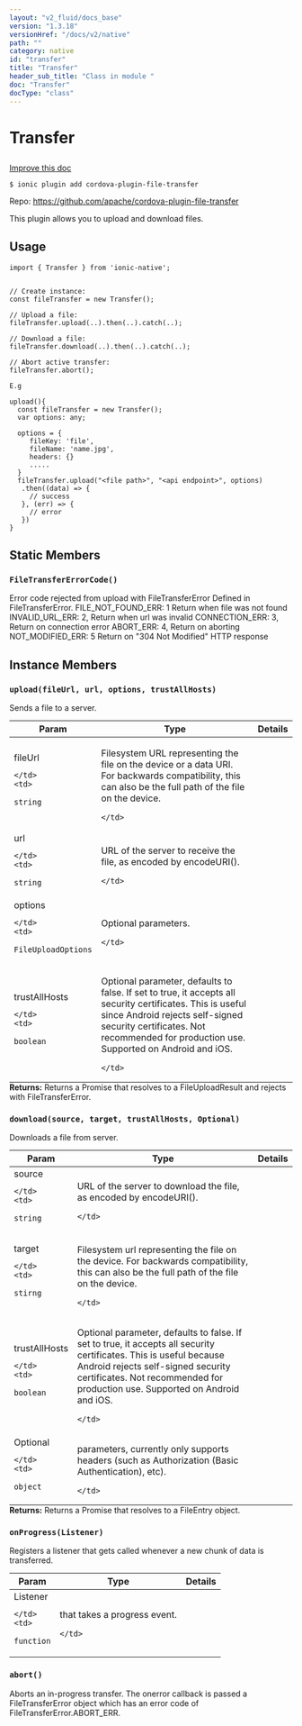 ```yaml
---
layout: "v2_fluid/docs_base"
version: "1.3.18"
versionHref: "/docs/v2/native"
path: ""
category: native
id: "transfer"
title: "Transfer"
header_sub_title: "Class in module "
doc: "Transfer"
docType: "class"
---
```









<h1 class="api-title">

  
  Transfer
  

  

  

</h1>

<a class="improve-v2-docs" href="http://github.com/driftyco/ionic-native/edit/master/src/plugins/filetransfer.ts#L105">
  Improve this doc
</a>





<!-- decorators -->


<pre><code>$ ionic plugin add cordova-plugin-file-transfer</code></pre>
<p>Repo:
  <a href="https://github.com/apache/cordova-plugin-file-transfer">
    https://github.com/apache/cordova-plugin-file-transfer
  </a>
</p>

<!-- description -->

<p>This plugin allows you to upload and download files.</p>



<!-- @usage tag -->

<h2>Usage</h2>

<pre><code class="lang-typescript">import { Transfer } from &#39;ionic-native&#39;;


// Create instance:
const fileTransfer = new Transfer();

// Upload a file:
fileTransfer.upload(..).then(..).catch(..);

// Download a file:
fileTransfer.download(..).then(..).catch(..);

// Abort active transfer:
fileTransfer.abort();

E.g

upload(){
  const fileTransfer = new Transfer();
  var options: any;

  options = {
     fileKey: &#39;file&#39;,
     fileName: &#39;name.jpg&#39;,
     headers: {}
     ..... 
  }
  fileTransfer.upload(&quot;&lt;file path&gt;&quot;, &quot;&lt;api endpoint&gt;&quot;, options)
   .then((data) =&gt; {
     // success
   }, (err) =&gt; {
     // error
   })
}
</code></pre>




<!-- @property tags -->
<h2>Static Members</h2>
<div id="FileTransferErrorCode"></div>
<h3><code>FileTransferErrorCode()</code>
  
</h3>Error code rejected from upload with FileTransferError
Defined in FileTransferError.
     FILE_NOT_FOUND_ERR: 1   Return when file was not found
     INVALID_URL_ERR: 2,     Return when url was invalid
     CONNECTION_ERR: 3,      Return on connection error
     ABORT_ERR: 4,           Return on aborting
     NOT_MODIFIED_ERR: 5     Return on "304 Not Modified" HTTP response









<!-- methods on the class -->

<h2>Instance Members</h2>

<div id="upload"></div>

<h3>
  <code>upload(fileUrl,&nbsp;url,&nbsp;options,&nbsp;trustAllHosts)</code>
  

</h3>

Sends a file to a server.



<table class="table param-table" style="margin:0;">
  <thead>
  <tr>
    <th>Param</th>
    <th>Type</th>
    <th>Details</th>
  </tr>
  </thead>
  <tbody>
  
  <tr>
    <td>
      fileUrl
      
      
    </td>
    <td>
      
<code>string</code>
    </td>
    <td>
      <p>Filesystem URL representing the file on the device or a data URI. For backwards compatibility, this can also be the full path of the file on the device.</p>

      
    </td>
  </tr>
  
  <tr>
    <td>
      url
      
      
    </td>
    <td>
      
<code>string</code>
    </td>
    <td>
      <p>URL of the server to receive the file, as encoded by encodeURI().</p>

      
    </td>
  </tr>
  
  <tr>
    <td>
      options
      
      
    </td>
    <td>
      
<code>FileUploadOptions</code>
    </td>
    <td>
      <p>Optional parameters.</p>

      
    </td>
  </tr>
  
  <tr>
    <td>
      trustAllHosts
      
      
    </td>
    <td>
      
<code>boolean</code>
    </td>
    <td>
      <p>Optional parameter, defaults to false. If set to true, it accepts all security certificates. This is useful since Android rejects self-signed security certificates. Not recommended for production use. Supported on Android and iOS.</p>

      
    </td>
  </tr>
  
  </tbody>
</table>





<div class="return-value" markdown="1">
  <i class="icon ion-arrow-return-left"></i>
  <b>Returns:</b> 
 Returns a Promise that resolves to a FileUploadResult and rejects with FileTransferError.


</div>




<div id="download"></div>

<h3>
  <code>download(source,&nbsp;target,&nbsp;trustAllHosts,&nbsp;Optional)</code>
  

</h3>

Downloads a file from server.



<table class="table param-table" style="margin:0;">
  <thead>
  <tr>
    <th>Param</th>
    <th>Type</th>
    <th>Details</th>
  </tr>
  </thead>
  <tbody>
  
  <tr>
    <td>
      source
      
      
    </td>
    <td>
      
<code>string</code>
    </td>
    <td>
      <p>URL of the server to download the file, as encoded by encodeURI().</p>

      
    </td>
  </tr>
  
  <tr>
    <td>
      target
      
      
    </td>
    <td>
      
<code>stirng</code>
    </td>
    <td>
      <p>Filesystem url representing the file on the device. For backwards compatibility, this can also be the full path of the file on the device.</p>

      
    </td>
  </tr>
  
  <tr>
    <td>
      trustAllHosts
      
      
    </td>
    <td>
      
<code>boolean</code>
    </td>
    <td>
      <p>Optional parameter, defaults to false. If set to true, it accepts all security certificates. This is useful because Android rejects self-signed security certificates. Not recommended for production use. Supported on Android and iOS.</p>

      
    </td>
  </tr>
  
  <tr>
    <td>
      Optional
      
      
    </td>
    <td>
      
<code>object</code>
    </td>
    <td>
      <p>parameters, currently only supports headers (such as Authorization (Basic Authentication), etc).</p>

      
    </td>
  </tr>
  
  </tbody>
</table>





<div class="return-value" markdown="1">
  <i class="icon ion-arrow-return-left"></i>
  <b>Returns:</b> 
 Returns a Promise that resolves to a FileEntry object.


</div>




<div id="onProgress"></div>

<h3>
  <code>onProgress(Listener)</code>
  

</h3>

Registers a listener that gets called whenever a new chunk of data is transferred.


<table class="table param-table" style="margin:0;">
  <thead>
  <tr>
    <th>Param</th>
    <th>Type</th>
    <th>Details</th>
  </tr>
  </thead>
  <tbody>
  
  <tr>
    <td>
      Listener
      
      
    </td>
    <td>
      
<code>function</code>
    </td>
    <td>
      <p>that takes a progress event.</p>

      
    </td>
  </tr>
  
  </tbody>
</table>








<div id="abort"></div>

<h3>
  <code>abort()</code>
  

</h3>

Aborts an in-progress transfer. The onerror callback is passed a FileTransferError
object which has an error code of FileTransferError.ABORT_ERR.











<!-- related link --><!-- end content block -->


<!-- end body block -->

